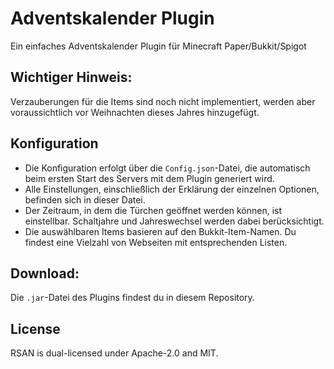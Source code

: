 # Adventskalender Plugin
Ein einfaches Adventskalender Plugin für Minecraft Paper/Bukkit/Spigot

## Wichtiger Hinweis:
Verzauberungen für die Items sind noch nicht implementiert, werden aber voraussichtlich vor Weihnachten dieses Jahres hinzugefügt.

## Konfiguration
*   Die Konfiguration erfolgt über die `Config.json`-Datei, die automatisch beim ersten Start des Servers mit dem Plugin generiert wird.
*   Alle Einstellungen, einschließlich der Erklärung der einzelnen Optionen, befinden sich in dieser Datei.
*   Der Zeitraum, in dem die Türchen geöffnet werden können, ist einstellbar. Schaltjahre und Jahreswechsel werden dabei berücksichtigt.
*   Die auswählbaren Items basieren auf den Bukkit-Item-Namen. Du findest eine Vielzahl von Webseiten mit entsprechenden Listen.

## Download:
Die `.jar`-Datei des Plugins findest du in diesem Repository.

## License

RSAN is dual-licensed under Apache-2.0 and MIT.
